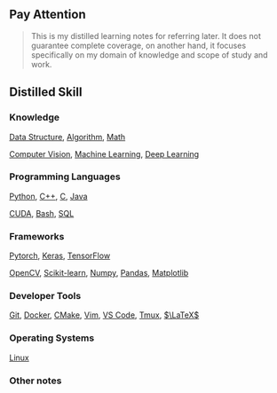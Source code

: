 ## Pay Attention

> This is my distilled learning notes for referring later. It does not guarantee complete coverage, on another hand, it focuses specifically on my domain of knowledge and scope of study and work.

## Distilled Skill

### Knowledge

[Data Structure](/distilled/data-structure.html), [Algorithm](/distilled/algorithm.html), [Math](/distilled/math.html)

[Computer Vision](/distilled/computer-vision.html), [Machine Learning](/distilled/machine-learning.html), [Deep Learning](/distilled/deep-learning.html)

<!-- <div class="row">
    <a href="">
    <div class="column">
        <span title="Data structure notes"><img onmousemove="bigImg(this)" onmouseout="normalImg(this)" src="https://raw.githubusercontent.com/maiminh1996/icons/master/icons/datastructure-box.svg"></span>
    </div>
    </a>
    <a href="">
    <div class="column">
        <img onmousemove="bigImg(this)" onmouseout="normalImg(this)" src="https://raw.githubusercontent.com/maiminh1996/icons/master/icons/algo-box.svg">
    </div>
    </a>
</div>

<div class="row">
    <a href="">
    <div class="column">
        <img onmousemove="bigImg(this)" onmouseout="normalImg(this)" src="https://raw.githubusercontent.com/maiminh1996/icons/master/icons/cv-box.svg">
    </div>
    </a>
    <a href="">
    <div class="column">
        <img onmousemove="bigImg(this)" onmouseout="normalImg(this)" src="https://raw.githubusercontent.com/maiminh1996/icons/master/icons/ml-box.svg">
    </div>
    </a>
    <a href="">
    <div class="column">
        <img onmousemove="bigImg(this)" onmouseout="normalImg(this)" src="https://raw.githubusercontent.com/maiminh1996/icons/master/icons/dl-box.svg">
    </div>
    </a>
</div> -->

### Programming Languages

[Python](/distilled/python.html), [C++](/distilled/cpp.html), [C](/distilled/c.html), [Java](/distilled/java.html)

[CUDA](/distilled/cuda.html), [Bash](/distilled/bash.html), [SQL](/distilled/sql.html)

<!-- <div class="row">
    <a href="">
    <div class="column">
        <img onmousemove="bigImg(this)" onmouseout="normalImg(this)" src="https://raw.githubusercontent.com/maiminh1996/icons/master/icons/python-box.svg">
    </div>
    </a>
    <a href="">
    <div class="column">
        <img onmousemove="bigImg(this)" onmouseout="normalImg(this)" src="https://raw.githubusercontent.com/maiminh1996/icons/master/icons/cpp-box.svg">
    </div>
    </a>
    <a href="">
    <div class="column">
        <img onmousemove="bigImg(this)" onmouseout="normalImg(this)" src="https://raw.githubusercontent.com/maiminh1996/icons/master/icons/c-box.svg">
    </div>
    </a>
    <a href="">
    <div class="column">
        <img onmousemove="bigImg(this)" onmouseout="normalImg(this)" src="https://raw.githubusercontent.com/maiminh1996/icons/master/icons/java-box.svg">
    </div>
    </a>
</div>
<div class="row">
    <a href="">
    <div class="column">
        <img onmousemove="bigImg(this)" onmouseout="normalImg(this)" src="https://raw.githubusercontent.com/maiminh1996/icons/master/icons/cuda-box.svg">
    </div>
    </a>
    <a href="">
    <div class="column">
        <img onmousemove="bigImg(this)" onmouseout="normalImg(this)" src="https://raw.githubusercontent.com/maiminh1996/icons/master/icons/bash-box.svg">
    </div>
    </a>
    <a href="">
    <div class="column">
        <img onmousemove="bigImg(this)" onmouseout="normalImg(this)" src="https://raw.githubusercontent.com/maiminh1996/icons/master/icons/sql-box.svg">
    </div>
    </a>
</div> -->


### Frameworks

[Pytorch](/distilled/pytorch.html), [Keras](/distilled/keras.html), [TensorFlow](/distilled/tensorflow.html)

[OpenCV](/distilled/opencv.html), [Scikit-learn](/distilled/scikit-learn.html), [Numpy](/distilled/numpy.html), [Pandas](/distilled/pandas.html), [Matplotlib](/distilled/matplotlib.html)

<!-- <div class="row">
    <a href="">
    <div class="column">
        <img onmousemove="bigImg(this)" onmouseout="normalImg(this)" src="https://raw.githubusercontent.com/maiminh1996/icons/master/icons/pytorch-box.svg">
    </div>
    </a>
    <a href="">
    <div class="column">
        <img onmousemove="bigImg(this)" onmouseout="normalImg(this)" src="https://raw.githubusercontent.com/maiminh1996/icons/master/icons/keras-box.svg">
    </div>
    </a>
    <a href="">
    <div class="column">
        <img onmousemove="bigImg(this)" onmouseout="normalImg(this)" src="https://raw.githubusercontent.com/maiminh1996/icons/master/icons/tensorflow-box.svg">
    </div>
    </a>
</div>

<div class="row">
    <a href="">
    <div class="column">
        <img onmousemove="bigImg(this)" onmouseout="normalImg(this)" src="https://raw.githubusercontent.com/maiminh1996/icons/master/icons/opencv-box.svg">
    </div>
    </a>
    <a href="">
    <div class="column">
        <img onmousemove="bigImg(this)" onmouseout="normalImg(this)" src="https://raw.githubusercontent.com/maiminh1996/icons/master/icons/scikitlearn-box.svg">
    </div>
    </a>
    <a href="">
    <div class="column">
        <img onmousemove="bigImg(this)" onmouseout="normalImg(this)" src="https://raw.githubusercontent.com/maiminh1996/icons/master/icons/numpy-box.svg">
    </div>
    </a>
    <a href="">
    <div class="column">
        <img onmousemove="bigImg(this)" onmouseout="normalImg(this)" src="https://raw.githubusercontent.com/maiminh1996/icons/master/icons/scipy-box.svg">
    </div>
    </a>
    <a href="">
    <div class="column">
        <img onmousemove="bigImg(this)" onmouseout="normalImg(this)" src="https://raw.githubusercontent.com/maiminh1996/icons/master/icons/pandas-box.svg">
    </div>
    </a>
    <a href="">
    <div class="column">
        <img onmousemove="bigImg(this)" onmouseout="normalImg(this)" src="https://raw.githubusercontent.com/maiminh1996/icons/master/icons/matplotlib-box.svg">
    </div>
    </a>
</div>

<div class="row">
    <a href="">
    <div class="column">
        <img onmousemove="bigImg(this)" onmouseout="normalImg(this)" src="https://raw.githubusercontent.com/maiminh1996/icons/master/icons/tensorrt-box.svg">
    </div>
    </a>
    <a href="">
    <div class="column">
        <img onmousemove="bigImg(this)" onmouseout="normalImg(this)" src="https://raw.githubusercontent.com/maiminh1996/icons/master/icons/qt-box.svg">
    </div>
    </a>
    <a href="">
    <div class="column">
        <img onmousemove="bigImg(this)" onmouseout="normalImg(this)" src="https://raw.githubusercontent.com/maiminh1996/icons/master/icons/ros-box.svg">
    </div>
    </a>
</div> -->

###  Developer Tools

[Git](/distilled/git.html), [Docker](/distilled/docker.html), [CMake](/distilled/cmake.html), [Vim](/distilled/vim.html), [VS Code](/distilled/vs-code.html), [Tmux](/distilled/tmux.html), [$\LaTeX$](/distilled/latex.html)
<!-- <div class="row">
    <a href="/distilled/git.html">
    <div class="column">
        <img onmousemove="bigImg(this)" onmouseout="normalImg(this)" src="https://raw.githubusercontent.com/maiminh1996/icons/master/icons/git-box.svg">
    </div>
    </a>
    <a href="">
    <div class="column">
        <img onmousemove="bigImg(this)" onmouseout="normalImg(this)" src="https://raw.githubusercontent.com/maiminh1996/icons/master/icons/docker-box.svg">
    </div>
    </a>
    <a href="">
    <div class="column">
        <img onmousemove="bigImg(this)" onmouseout="normalImg(this)" src="https://raw.githubusercontent.com/maiminh1996/icons/master/icons/cmake-box.svg">
    </div>
    </a>
    <a href="">
    <div class="column">
        <img onmousemove="bigImg(this)" onmouseout="normalImg(this)" src="https://raw.githubusercontent.com/maiminh1996/icons/master/icons/vim-box.svg">
    </div>
    </a>
    <a href="">
    <div class="column">
        <img onmousemove="bigImg(this)" onmouseout="normalImg(this)" src="https://raw.githubusercontent.com/maiminh1996/icons/master/icons/vscode-box.svg">
    </div>
    </a>
    <a href="">
    <div class="column">
        <img onmousemove="bigImg(this)" onmouseout="normalImg(this)" src="https://raw.githubusercontent.com/maiminh1996/icons/master/icons/tmux-box.svg">
    </div>
    </a>
    <a href="">
    <div class="column">
        <img onmousemove="bigImg(this)" onmouseout="normalImg(this)" src="https://raw.githubusercontent.com/maiminh1996/icons/master/icons/latex-box.svg">
    </div>
    </a>
</div> -->

###  Operating Systems


[Linux](/distilled/linux.html)

<!-- <div class="row">
    <a href="">
    <div class="column">
        <img onmousemove="bigImg(this)" onmouseout="normalImg(this)" src="https://raw.githubusercontent.com/maiminh1996/icons/master/icons/linux-box.svg">
    </div>
    </a>
</div> -->

### Other notes

<script src='{{ "/js/distilled.js " | prepend: site.baseurl }}'></script>



<!-- <pre id="show-json-from-git"></pre>

<script>
var url = 'https://raw.githubusercontent.com/maiminh1996/maiminh1996.github.io/master/_includes/about/en.md';
fetch(url)
.then(res => res.text())
.then((out) => {
  document.getElementById("show-json-from-git").innerText = out
})
.catch(err => { throw err });
</script> -->
